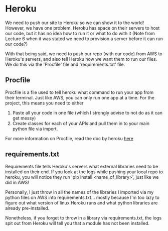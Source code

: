 # Heroku 
We need to push our site to Heroku so we can show it to the world! However, we have one problem. Heroku has space on their servers to host our code, but it has no idea how to run it or what to do with it (Note from Lecture 6 when it was stated we need to provision a server before it can run our code?)

With that being said, we need to push our repo (with our code) from AWS to Heroku's servers, and also tell Heroku how we want them to run our files. We do this via the 'Procfile' file and 'requirements.txt' file.

## Procfile
Procfile is a file used to tell heroku what command to run your app from their terminal. Just like AWS, you can only run one app at a time. For the project, this means you need to either
1. Paste all your code in one file (which I strongly advise to not do as it can get messy)
2. Create classes for each of your APIs and pull them in to your main python file via import.

For more information on Procfile, read the doc by heroku [here](https://devcenter.heroku.com/articles/procfile)

## requirements.txt
Requirements file tells Heroku's servers what external libraries need to be installed on their end. If you look at the logs while pushing your local repo to heroku, you will notice they run 'pip install <name_of_library>', just like we did in AWS!

Personally, I just throw in all the names of the libraries I imported via my python files on AWS into requirements.txt... mostly because I'm too lazy to figure out what version of linux Heroku runs and what python libraries are already pre-installed.

Nonetheless, if you forget to throw in a library via requirements.txt, the logs spit out from Heroku will tell you that a module has not been installed.
